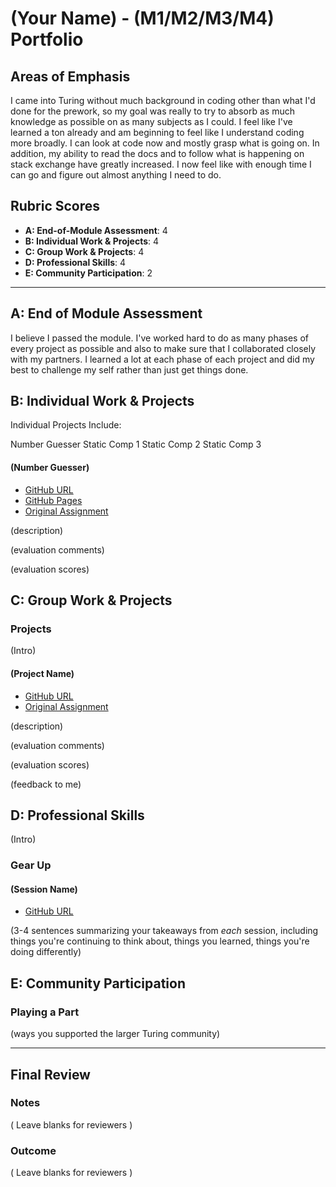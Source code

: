 # (Your Name) - (M1/M2/M3/M4) Portfolio

## Areas of Emphasis

I came into Turing without much background in coding other than what I'd done for the prework, so my goal was really to try to absorb as much knowledge as possible on as many subjects as I could. I feel like I've learned a ton already and am beginning to feel like I understand coding more broadly. I can look at code now and mostly grasp what is going on. In addition, my ability to read the docs and to follow what is happening on stack exchange have greatly increased. I now feel like with enough time I can go and figure out almost anything I need to do.

## Rubric Scores

* **A: End-of-Module Assessment**: 4
* **B: Individual Work & Projects**: 4
* **C: Group Work & Projects**: 4
* **D: Professional Skills**: 4
* **E: Community Participation**: 2

-----------------------

## A: End of Module Assessment

I believe I passed the module. I've worked hard to do as many phases of every project as possible and also to make sure that I collaborated closely with my partners. I learned a lot at each phase of each project and did my best to challenge my self rather than just get things done.

## B: Individual Work & Projects

Individual Projects Include:

Number Guesser
Static Comp 1
Static Comp 2
Static Comp 3

#### (Number Guesser)

* [GitHub URL](https://github.com/aweissman11/number-guesser)
* [GitHub Pages](https://aweissman11.github.io/number-guesser/)
* [Original Assignment](http://frontend.turing.io/projects/number-guesser.html)

(description)

(evaluation comments)

(evaluation scores)

## C: Group Work & Projects

### Projects

(Intro)

#### (Project Name)

* [GitHub URL]()
* [Original Assignment]()

(description)

(evaluation comments)

(evaluation scores)

(feedback to me)

## D: Professional Skills
(Intro)

### Gear Up
#### (Session Name)

* [GitHub URL]()

(3-4 sentences summarizing your takeaways from _each_ session, including things you're continuing to think about, things you learned, things you're doing differently)

## E: Community Participation

### Playing a Part

(ways you supported the larger Turing community)

------------------

## Final Review

### Notes

( Leave blanks for reviewers )

### Outcome

( Leave blanks for reviewers )
